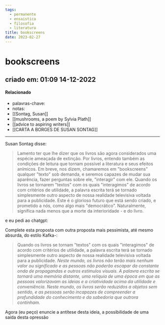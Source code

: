 ```yaml
---
tags:
  - permanente
  - ensaistica
  - filosofia
  - literatura
title: bookscreens
date: 2023-02-27
---
```

# bookscreens
## criado em: 01:09 14-12-2022

#### Relacionado
- palavras-chave: 
- notas:
- [[Sontag, Susan]]
- [[mushrooms, a poem by Sylvia Plath]]
- [[advice to aspiring writers]]
- [[CARTA A BORGES DE SUSAN SONTAG]]

---
Susan Sontag disse:

> Lamento ter que lhe dizer que os livros são agora considerados uma espécie ameaçada de extinção. Por livros, entendo também as condições de leitura que tornam possível a literatura e seus efeitos anímicos. Em breve, nos dizem, chamaremos em "bookscreens" qualquer "texto" sob demanda, e seremos capazes de mudar sua aparência, fazer perguntas sobre ele, "interagir" com ele. Quando os livros se tornarem "textos" com os quais "interagimos" de acordo com critérios de utilidade, a palavra escrita terá se tornado simplesmente outro aspecto de nossa realidade televisiva voltada para a publicidade. Este é o glorioso futuro que está sendo criado, e prometido a nós, como algo mais "democrático". Naturalmente, significa nada menos que a morte da interioridade - e do livro.

e eu pedi ao chatgpt:

Complete esta proposta com outra proposta mais pessimista, até mesmo absurda, do estilo Kafka-:

>Quando os livros se tornam "textos" com os quais "interagimos" de acordo com critérios de utilidade, a palavra escrita terá se tornado simplesmente outro aspecto de nossa realidade televisiva voltada para a publicidade. *Neste mundo, os livros não terão mais nenhum valor ou significado e as pessoas não poderão escapar da constante onda de propagandas e outros estímulos visuais. A palavra escrita se tornará uma memória distante, uma relíquia de uma época em que as pessoas valorizavam as ideias e a criatividade acima da utilidade e conveniência. Neste mundo, os livros serão reduzidos a objetos sem sentido, e as pessoas serão incapazes de compreender a profundidade do conhecimento e da sabedoria que outrora continham.*

Agora (eu peço) enuncie a antítese desta ideia, a possibilidade de uma saída desta opressão